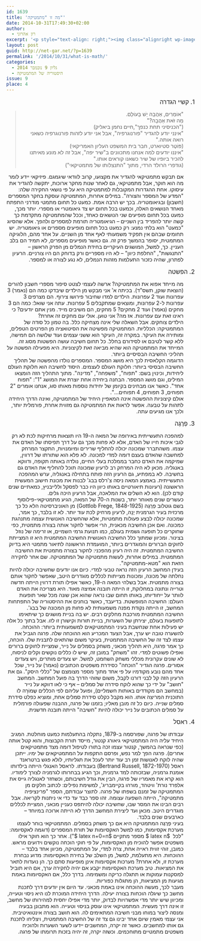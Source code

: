 ```yaml
---
id: 1639
title: 'מה זו "מתמטיקה"'
date: 2014-10-31T17:49:30+02:00
author:
  - רון אהרוני
excerpt: '<p style="text-align: right;"><img class="alignright wp-image-1660" src="http://net-gar.net/wp-content/uploads/2014/10/IMG-20141031-WA0009.jpg" alt="IMG-20141031-WA0009" width="66" height="104" />אם תבקש מתמטיקאי להגדיר את מקצועו, קרוב לוודאי שיגמגם. אחת ההגדרות המקובלות למתמטיקה היא על פי נושאי החקירה שלה: "המדע של המספר והצורה". במילים אחרות, המתמטיקה עוסקת בחקר המספרים (חשבון) ובגיאומטריה. בכך יש הרבה אמת. כמעט כל תחום מתמטי מודרני התפתח מאחד הנושאים האלה, וכמעט בכל תחום יש צד גיאומטרי או מספרי. יותר מכך, כמעט בכל תחום מופיעים שני הנושאים כאחד, אלא שהסיוג "כמעט" הוא בלתי נמנע.</p>'
layout: post
guid: http://net-gar.net/?p=1639
permalink: '/2014/10/31/what-is-math/'
categories:
  - גליון 9 נובמבר 2014
  - היסטוריה של המתמטיקה
issue: 9
place: 4
---
```

<p dir="rtl" style="text-align: right;">
  <span style="font-size: 12pt;">1. קשיי הגדרה</span>
</p>

> <p dir="rtl" style="text-align: right; padding-right: 30px;">
>   "אוֹמְרִים, אַהֲבָה יֵשׁ בָּעוֹלָם.<br /> מַה זֹּאת אַהֲבָה?"<br /> ("הכניסיני תחת כנפך",חיים נחמן ביאליק)<br /> "אינני יודע להגדיר "פורנוגרפיה", אבל אני יודע לזהות פורנוגרפיה כשאני רואה אותה."<br /> (פּוֹטֶר סטיוארט, חבר בית המשפט העליון האמריקאי)<br /> "איננו יודעים למה אנחנו מתכוונים ב"שיר יפה", אבל זה לא מונע מאיתנו להכיר ביופיו של שיר כשאנו קוראים אותו."<br /> (גודפרי הרולד הרדי, מתוך "התנצלותו של מתמטיקאי")
> </p>

<p dir="rtl" style="text-align: right; padding-right: 30px;">
  אם תבקש מתמטיקאי להגדיר את מקצועו, קרוב לוודאי שיגמגם. פיזיקאי יידע לומר מה הוא חוקר, אבל מתמטיקאי, גם לאחר שנות מחקר ארוכות, יתקשה להגדיר את עיסוקו. אחת ההגדרות המקובלות למתמטיקה היא על פי נושאי החקירה שלה: "המדע של המספר והצורה". במילים אחרות, המתמטיקה עוסקת בחקר המספרים (חשבון) ובגיאומטריה. בכך יש הרבה אמת. כמעט כל תחום מתמטי מודרני התפתח מאחד הנושאים האלה, וכמעט בכל תחום יש צד גיאומטרי או מספרי. יותר מכך, כמעט בכל תחום מופיעים שני הנושאים כאחד, וככל שהמתמטיקה מתקדמת כך קשה יותר להפריד בין השניים – הגיאומטריה תורמת למספרים ולהפך. אלא שהסיוג "כמעט" הוא בלתי נמנע: רק כמעט בכל תחום מופיעים מספרים או גיאומטריה. יש תחומים שבהם אין תפקיד משמעותי לאף אחד מן השניים. על אחד מהם, הלוגיקה המתמטית, יסופר בהמשך פרק זה. גם כאשר מופיעים מספרים, לא תמיד הם בלב העניין. כך, למשל, המושגים העיקריים בחידת הנמלים מן הפרק הראשון – "התנגשות", "החלפת כיוון" – לא היו מספריים ורק בדוחק הם היו צורניים. הרעיון לפתרון, שהיה כזכור התעלמות מזהות הנמלים, לא נגע לצורה או למספר.
</p>

<p dir="rtl" style="text-align: right;">
  <span style="font-size: 12pt;">2. הפשטה</span>
</p>

<p dir="rtl" style="text-align: right; padding-right: 30px;">
  מה מייחד אפוא את המתמטיקה? ארשה לעצמי לצטט סיפור מספרי חשבון להורים (הוצאת שוקן, תשס"ד). בכיתה א' אני מבקש מן הילדים שיבדקו כמה הם (נאמר) 3 עפרונות ועוד 2 עפרונות. הילדים למדו שחיבור פירושו צירוף. הם מצרפים 3 עפרונות ל-2 עפרונות, ומוצאים שמתקבלים 5 עפרונות. עתה אני שואל: כמה הם 3 מחקים (נאמר) ועוד 2 מחקים? 5 מחקים, הם משיבים מייד. מנין אתם יודעים? כי ראינו זאת עם עפרונות. אז מה? אני טוען. אולי עם מחקים זה אחרת?<br /> הילדים צוחקים. אבל השאלה שלי אינה מצחיקה כלל. בה טמון כל סודה של המתמטיקה: הכלליוּת. המתמטיקה מפשיטה את הסיטואציה מן הפרטים הטפלים, ומותירה את העיקר. במקרה זה, העיקר הוא ששני עצמים ועוד שלושה הם חמישה, ללא קשר לטיבם או לסידורם בחלל. כל תחום חשיבה עושה הפשטות מסוג זה. המייחד את המתמטיקה הוא שהיא מביאה זאת לקיצוניות. היא מפעילה הפשטה על תהליכי החשיבה הבסיסיים ביותר.<br /> הדוגמה הקלאסית לכך היא מושג המספר. המספרים נולדו מהפשטה של תהליך החשיבה הבסיסי ביותר: חלוקת העולם לעצמים. היסוד לחשיבה הוא חלוקת העולם ליחידות, וכינוין בשם: "תפוח", "משפחה", "מדינה". מתוך התהליך הזה הומצאו המילים, וגם מושג המספר. הבחנה ביחידה אחת יוצרת את המושג "1": "תפוח אחד". כאשר אנו מבחינים בקיומן של יחידות נוספות מאותו סוג, אנחנו אומרים "2 תפוחים, 3 תפוחים, 4 תפוחים…".<br /> אולם קיצוניות ההפשטה אינה המאפיין היחיד של המתמטיקה, ואינה הדרך היחידה לתהות על טבעה. אפשר לראות את המתמטיקה גם מזווית אחרת, פורמלית יותר, ולכך אנו מגיעים עתה.
</p>

<p dir="rtl" style="text-align: right;">
  <span style="font-size: 12pt;">3. פְרֶגֶה</span>
</p>

<p dir="rtl" style="text-align: right; padding-right: 30px;">
  למהפכה התעשייתית באירופה של המאה ה-19 היו תוצאות מרחיקות לכת לא רק לגבי איכות חייו של האדם, אלא לא פחות מכך גם על דרך תפיסתו של האדם את עצמו. משהתברר שמכונה יכולה להחליף שרירים ומיומנויות, התקצר המרחק למחשבה שהאדם בעצם דומה למדי למכונה. לא פלא הוא שתורתו של דרווין, שמיקמה את האדם כחבר בממלכת בעלי החיים, נולדה באותה תקופה, ודווקא באנגליה. מכאן לא היה המרחק רב לרעיון שמכונה תוכל להחליף את האדם גם בחשיבה. לא במפתיע, גם הרעיון הזה פותח בתחילה באנגליה, ערש המהפכה התעשייתית. באמצע המאה ניסה צ'רלס בבג' לבנות את מכונת חישוב המעשית הראשונה (רעיונות תיאורטיים באותו כיוון היו כבר לפסקל וללייבניץ, כמאתיים שנים קודם לכן). הוא לא השלים את המלאכה, אבל הרעיון היכה גלים.<br /> כעשרים שנים מאוחר יותר, בשנות ה-70 של המאה, הגיע מתמטיקאי-פילוסוף בשם גוטלוב פְרֶגֶה (Gottlob Frege, 1848-1925) מן האוניברסיטה הלא כל כך מרכזית בעיר הגרמנית יֶנָה, לרעיון מרחיק לכת עוד יותר. לא זו בלבד, כך אמר, שמכונה יכולה לבצע פעולות מתמטיות, אלא שהחשיבה האנושית עצמה מתנהגת כמכונה. ואם אכן החשיבה מכאנית, הרי אפשר לחקור אותה בצורה מתמטית, כפי שחוקרים כל תופעה גשמית בעולם, כמו תנועת גרמי השמיים, או זרימה של נוזל בצינור. ומכיוון שמתוך כלל החשיבה האנושית החשיבה המתמטית היא זו המצייתת לחוקים הברורים והמוגדרים ביותר, המועמדת הראשונה לתיאור מתמטי היא בדיוק החשיבה המתמטית. זה היה רעיון מהפכני: לחקור בצורה מתמטית את החשיבה המתמטית. במילים אחרות, לעשות מתמטיקה של המתמטיקה. שם אחר לחקירה הזאת הוא "מטא-מתמטיקה".<br /> בעידן המחשב הרעיון הזה נראה טבעי למדי. כיום אנו יודעים שחשיבה יכולה להיות נחלתה של מכונה, ומכונות מצייתות לכללים מוגדרים היטב, שאפשר לחקור אותם בצורה מתמטית. אבל בשלהי המאה ה-19, כאשר אפילו תורת דרווין הייתה חדשה וטרייה ונתונה במחלוקת, זו הייתה תובנה אמיצה מאוד. היא מצריכה את האדם לוותר על ייחודיותו, באותו תחום שבו נראה שהוא אכן שונה מכל שאר תופעות העולם: החשיבה המופשטת. בדיעבד, כאשר בוחנים את ההיסטוריה של התפתחות המחשב, זו הייתה נקודת מפנה משמעותית לא פחות מן המכונה של בבג'.<br /> החשיבה המתמטית מורכבת מחלקים רבים. יש בה בניית מושגים כך שיתאימו לתופעות בעולם, יצירתן של השערות, בניית תורות וקישורן זו לזו. אבל בתוך כל אלה יש פעילות אחת שנחשבת בעיני המתמטיקאים למשמעותית ביותר: ההוכחה. להשערה טובה יש ערך, אבל הצעד המכריע הוא ההוכחה שלה. פרגה הגביל את עצמו לצד זה של החשיבה המתמטית, בעיקר משום שהתאים לתבנית שלו. הוכחה, כך אמר פרגה, היא תהליך מכאני, משחק בסמלים על נייר, שמציית לחוקים ברורים ואפילו פשוטים למדי. זהו "משחק" במובן זה, שיש לו כללים נוקשים וקלים לניסוח, לא שונים עקרונית מכללי משחק השחמט, למשל. יש צעדים מותרים, ויש צעדים אסורים. פרגה הגדיר "הוכחה" כסידרת משפטים הכתובים (נאמר) על נייר, שכל אחד מהם נובע מקודמיו על פי אחד מתוך מספר מצומצם של "כללי היסק". גם את הרעיון הזה קל לבני דורנו לקבל, משום שזוהי הדרך בה פועל המחשב. המחשב "חושב" על ידי כך שהוא לוקח סידרה של סמלים – אף כי לאו דווקא על נייר (במחשב הם מקודדים באותות חשמליים), ופועל עליהם לפי הכללים שֶמוֹרָה לו התוכנית המריצה אותו. הוא מקבל כקלט סידרת סמלים אחת, ומוציא כפלט סידרת סמלים שנייה. כיום כל זה מובן מאליו; בזמנו של פרגה, ההבנה שפעולה פורמלית על סמלים הכתובים על נייר יכולה להיות "חשיבה" הייתה תובנה חדשנית.
</p>

<p dir="rtl" style="text-align: right;">
  <span style="font-size: 12pt;">4. ראסל</span>
</p>

<p dir="rtl" style="text-align: right; padding-right: 30px;">
  עבודתו של פרגה, שפורסמה ב-1879, נתקלה בהתעלמות כמעט מוחלטת. המגיב היחיד עליה היה המתמטיקאי גיאורג קנטור, מייסד תורת הקבוצות, והוא קטל אותה (כפי שנראה בהמשך, קנטור עצמו זכה בתורו לטיפול דומה מצד מתמטיקאים אחרים). פרגה הפך למר נפש, ופרסם התקפות על המתמטיקאים של ימיו. ייתכן שהיה לוקח לאנושות זמן רב עוד יותר לעכל את תגליותיו, לולא פגש ברטראנד ראסל (Bertrand Russell, 1872-1970) בעבודתו. לראסל האנגלי הייתה בילדותו אומנת גרמניה, שבזכותה למד גרמנית, וכך הגיע בבחרותו לגרמניה לצורך לימודיו. הוא קרא את מאמריו של פרגה, הבין את גודל חשיבותם, וכשחזר לאנגליה גייס את אלפרד נורת' וויטהד, מורהו בקיימבריג', למשימת נפילים: לכתוב חלקים מן המתמטיקה של זמנם בשפתו של פרגה. לתוצר עבודתם, הספר "פרינציפיה מתמטיקה", הייתה השפעה עצומה. זהו ספר כבד עד כדי אי ניתנות לקריאה. אבל רבים הבינו את המסר שבו, שחשיבה יכולה להיתפס כעניין מכאני, המציית לכללים מוגדרים היטב. מכאן ועד ליצירת המחשב הדרך לא הייתה ארוכה במיוחד – כארבעים שנים בלבד.<br /> בעיני פְרֶגֶה המתמטיקה היא אם כך משחק בסמלים. המתמטיקאי בוחר לעצמו מערכת אקסיומות, כמו למשל האקסיומות של תורת המספרים (דוגמה לאקסיומה: "לכל  <span style="color: #222222;">$latex n $</span> מספר מתקיים <span style="color: #222222;">$latex n+0=n $</span>"). אחר כך הוא חוקר אילו משפטים אפשר להוכיח מן האקסיומות, על פי חוקי הוכחה נוקשים וידועים מראש. כמובן, זוהי זווית ראייה אחת, צרה למדי, על המתמטיקה, מכיוון אחד בלבד – ההוכחות. היא מתעלמת, למשל, מן השלב של בחירת האקסיומות: מדוע נבחרת מערכת זו, ולא אחרת? מערכות אקסיומות אינן מופיעות סתם כך. הן נועדות לתאר את המציאות. טיב מערכת האקסיומות יקבע אם יהיה לחקירה ערך, אם היא תוביל למסקנות עמוקות או תתגלה כריקה ומשמימה. בדרך כלל, אם האקסיומות באמת מגיעות מן המציאות, הן מתגלות כפוריות.<br /> מעבר לכך, מעשה ההוכחה אינו באמת מכאני. עד היום אין יודעים דרך לתכנת מחשב כך שיגלה הוכחות בצורה יעילה. הדרך היחידה המוכרת לנו היא ניסוי וטעייה, ומכיוון שיש יותר מדי אפשרויות לבדוק, יותר מדי אפילו יחסית למהירותו של מחשב, זו אינה דרך מעשית. המתמטיקאי אינו עוסק בניסוי וטעייה. הוא מתבונן בבעיה ומנסה ליצור במוחו מבני חשיבה המתאימים לה. הוא חושב בצורה אינטואיטיבית. אני עצמי מאמין שיום אחד יבינו גם צד זה של החשיבה המתמטית, ויצליחו לתכנת גם אותו למחשבים. כאשר זה יקרה, המחשבים יידעו לשער השערות ולהוכיח משפטים מתמטיים מתוחכמים. וכשזה יקרה, זה יהיה בזכות תרומתו של פרגה.
</p>